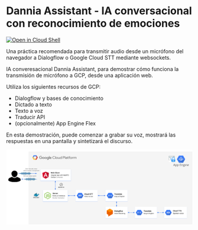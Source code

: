 # Dannia Assistant - IA conversacional con reconocimiento de emociones

[![Open in Cloud Shell](http://gstatic.com/cloudssh/images/open-btn.svg)](https://console.cloud.google.com/cloudshell/editor?cloudshell_git_repo=https%3A%2F%2Fgithub.com%2Fvlainezt%2FDannia&cloudshell_tutorial=TUTORIAL.md)

Una práctica recomendada para transmitir audio desde un micrófono del navegador a Dialogflow o Google Cloud STT mediante websockets.

IA converesacional Dannia Assistant, para demostrar cómo funciona la transmisión de micrófono a GCP, desde una aplicación web.

Utiliza los siguientes recursos de GCP:

* Dialogflow y bases de conocimiento
* Dictado a texto
* Texto a voz
* Traducir API
* (opcionalmente) App Engine Flex

En esta demostración, puede comenzar a grabar su voz, mostrará las respuestas en una pantalla y sintetizará el discurso. 

![alt text](https://github.com/vlainezt/Dannia/blob/main/docs/architecture.png "Arquitectura")